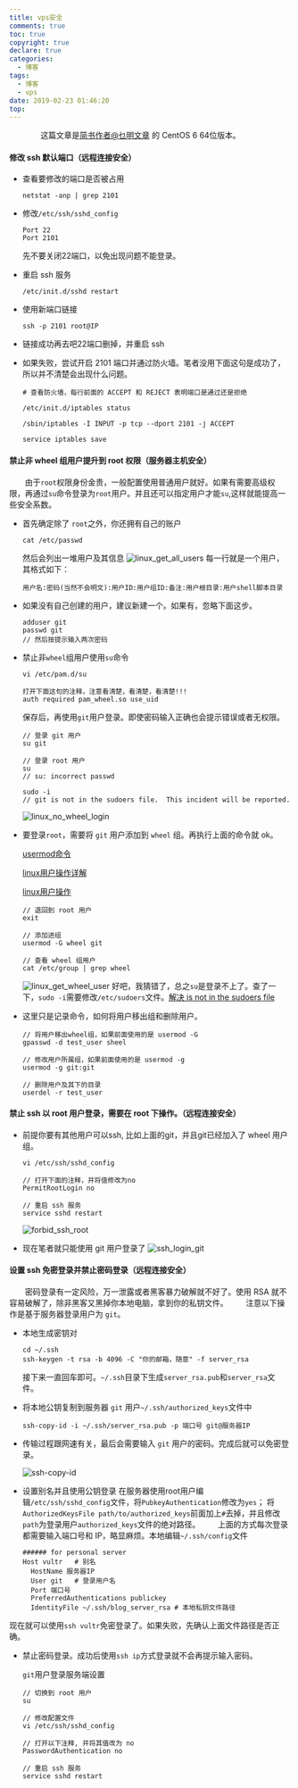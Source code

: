 ```yaml
---
title: vps安全
comments: true
toc: true
copyright: true
declare: true
categories:
  - 博客
tags:
  - 博客
  - vps
date: 2019-02-23 01:46:20
top:
---
```


　　　　这篇文章是[简书作者@乜明文章](https://www.jianshu.com/p/b35d9a4b4eb5) 的 CentOS 6 64位版本。
#### 修改 ssh 默认端口（远程连接安全）
* 查看要修改的端口是否被占用

    ```
    netstat -anp | grep 2101
    ``` 
* 修改`/etc/ssh/sshd_config`

    ```
    Port 22
    Port 2101
    ```
    先不要关闭22端口，以免出现问题不能登录。
* 重启 ssh 服务

    ```
    /etc/init.d/sshd restart
    ```
* 使用新端口链接

    ```
    ssh -p 2101 root@IP
    ```
* 链接成功再去吧22端口删掉，并重启 ssh
* 如果失败，尝试开启 2101 端口并通过防火墙。笔者没用下面这句是成功了，所以并不清楚会出现什么问题。

    ```
    # 查看防火墙，每行前面的 ACCEPT 和 REJECT 表明端口是通过还是拒绝
    
    /etc/init.d/iptables status 
    
    /sbin/iptables -I INPUT -p tcp --dport 2101 -j ACCEPT
    
    service iptables save
    ```
    
#### 禁止非 wheel 组用户提升到 root 权限（服务器主机安全）

　　由于`root`权限身份金贵，一般配置使用普通用户就好。如果有需要高级权限，再通过`su`命令登录为`root`用户。并且还可以指定用户才能`su`,这样就能提高一些安全系数。

* 首先确定除了 `root`之外，你还拥有自己的账户
    
    ```
    cat /etc/passwd
    ```

    然后会列出一堆用户及其信息
    ![linux_get_all_users](https://i.loli.net/2019/07/12/5d27e98f10eb593204.jpg)
    每一行就是一个用户，其格式如下：
    
    ```
    用户名:密码(当然不会明文):用户ID:用户组ID:备注:用户根目录:用户shell脚本目录
    ```
    
* 如果没有自己创建的用户，建议新建一个。如果有，忽略下面这步。
    
    ```
    adduser git
    passwd git
    // 然后按提示输入两次密码
    ```

* 禁止非`wheel`组用户使用`su`命令

    ```
    vi /etc/pam.d/su
    
    打开下面这句的注释，注意看清楚，看清楚，看清楚!!!
    auth required pam_wheel.so use_uid
    ```
    
    保存后，再使用`git`用户登录。即使密码输入正确也会提示错误或者无权限。
    
    ```
    // 登录 git 用户
    su git
    
    // 登录 root 用户
    su
    // su: incorrect passwd
    
    sudo -i
    // git is not in the sudoers file.  This incident will be reported.
    ```
    ![linux_no_wheel_login](https://i.loli.net/2019/07/12/5d27e97bec01b53173.jpg)

* 要登录`root`，需要将 `git` 用户添加到 `wheel` 组。再执行上面的命令就 ok。
    
    [usermod命令](https://blog.csdn.net/beitiandijun/article/details/41681215)
    
    [linux用户操作详解](https://www.cnblogs.com/jackyyou/p/5498083.html)
    
    [linux用户操作](https://www.cnblogs.com/xiohao/p/5877256.html)
    
    ```
    // 退回到 root 用户
    exit
    
    // 添加进组
    usermod -G wheel git
    
    // 查看 wheel 组用户
    cat /etc/group | grep wheel
    ```
    ![linux_get_wheel_user](https://i.loli.net/2019/07/12/5d27e97c1f1b975630.jpg)
    好吧，我猜错了，总之`su`是登录不上了。查了一下，`sudo -i`需要修改`/etc/sudoers`文件。[解决 is not in the sudoers file](https://blog.csdn.net/gouxf_0219/article/details/80592773)
    
* 这里只是记录命令，如何将用户移出组和删除用户。

    ```
    // 将用户移出wheel组，如果前面使用的是 usermod -G 
    gpasswd -d test_user sheel
    
    // 修改用户所属组，如果前面使用的是 usermod -g
    usermod -g git:git
    
    // 删除用户及其下的目录
    userdel -r test_user
    ```

#### 禁止 ssh 以 root 用户登录，需要在 root 下操作。（远程连接安全）

* 前提你要有其他用户可以ssh, 比如上面的git，并且git已经加入了 wheel 用户组。

    ```
    vi /etc/ssh/sshd_config
    
    // 打开下面的注释，并将值修改为no
    PermitRootLogin no
    
    // 重启 ssh 服务
    service sshd restart
    ```
    ![forbid_ssh_root](https://i.loli.net/2019/07/12/5d27e97c0cf2514423.jpg)

* 现在笔者就只能使用 git 用户登录了
    ![ssh_login_git](https://i.loli.net/2019/07/12/5d27e97c2c37d10002.jpg)
    
#### 设置 ssh 免密登录并禁止密码登录（远程连接安全）

　　密码登录有一定风险，万一泄露或者黑客暴力破解就不好了。使用 RSA 就不容易破解了，除非黑客又黑掉你本地电脑，拿到你的私钥文件。
　　注意以下操作是基于服务器登录用户为 `git`。

* 本地生成密钥对

    ```
    cd ~/.ssh
    ssh-keygen -t rsa -b 4096 -C "你的邮箱，随意" -f server_rsa
    ```
    接下来一直回车即可。`~/.ssh`目录下生成`server_rsa.pub`和`server_rsa`文件。
    
* 将本地公钥复制到服务器 `git` 用户`~/.ssh/authorized_keys`文件中

    ```
    ssh-copy-id -i ~/.ssh/server_rsa.pub -p 端口号 git@服务器IP
    ```
* 传输过程跟网速有关，最后会需要输入 `git` 用户的密码。完成后就可以免密登录。

    ![ssh-copy-id](https://i.loli.net/2019/07/12/5d27e989211a883816.jpg)
    
* 设置别名并且使用公钥登录
    在服务器使用root用户编辑`/etc/ssh/sshd_config`文件，将`PubkeyAuthentication`修改为`yes`； 
将`AuthorizedKeysFile path/to/authorized_keys`前面加上`#`去掉，并且修改`path`为登录用户`authorized_keys`文件的绝对路径。
　　上面的方式每次登录都需要输入端口号和 IP，略显麻烦。本地编辑`~/.ssh/config`文件

    ```
    ###### for personal server
    Host vultr   # 别名
      HostName 服务器IP
      User git   # 登录用户名
      Port 端口号
      PreferredAuthentications publickey
      IdentityFile ~/.ssh/blog_server_rsa # 本地私钥文件路径
    ```
现在就可以使用`ssh vultr`免密登录了。如果失败，先确认上面文件路径是否正确。

* 禁止密码登录。成功后使用`ssh ip`方式登录就不会再提示输入密码。

	`git`用户登录服务端设置
	
    ```
    // 切换到 root 用户
    su
    
    // 修改配置文件
    vi /etc/ssh/sshd_config
    
    // 打开以下注释, 并将其值改为 no
    PasswordAuthentication no
    
    // 重启 ssh 服务
    service sshd restart
    ```
   